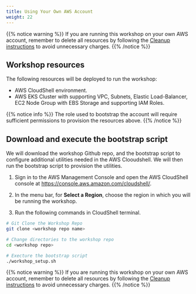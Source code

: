 ```yaml
---
title: Using Your Own AWS Account
weight: 22
---
```


{{% notice warning %}}
If you are running this workshop on your own AWS account, remember to delete all resources by following the [Cleanup instructions](/90-cleanup) to avoid unnecessary charges.
{{% /notice %}}

## Workshop resources

The following resources will be deployed to run the workshop:

- AWS CloudShell environment.
- AWS EKS Cluster with supporting VPC, Subnets, Elastic Load-Balancer, EC2 Node Group with EBS Storage and supporting IAM Roles.

{{% notice info %}}
The role used to bootstrap the account will require sufficient permissions to provision the resources above.
{{% /notice %}}

## Download and execute the bootstrap script

We will download the workshop Github repo, and the bootstrap script to configure additional utilities needed in the AWS Clooudshell. We will then run the bootstrap script to provision the utilities.

1. Sign in to the AWS Management Console and open the AWS CloudShell console at https://console.aws.amazon.com/cloudshell/.

2. In the menu bar, for **Select a Region**, choose the region in which you will be running the workshop.

3. Run the following commands in CloudShell terminal.
```bash
# Git Clone the Workshop Repo
git clone <workshop repo name>
```
```bash
# Change directories to the workshop repo
cd <workshop repo>
```
```bash
# Execture the bootstrap script
./workshop_setup.sh
```

{{% notice warning %}}
If you are running this workshop on your own AWS account, remember to delete all resources by following the [Cleanup instructions](/90-cleanup) to avoid unnecessary charges.
{{% /notice %}}
